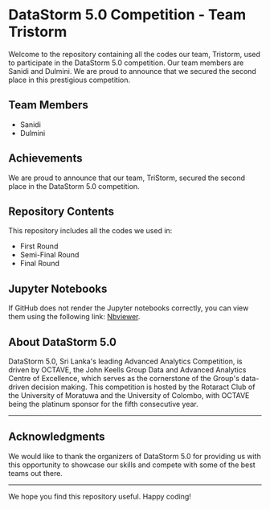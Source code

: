 # DataStorm 5.0 Competition - Team Tristorm

Welcome to the repository containing all the codes our team, Tristorm, used to participate in the DataStorm 5.0 competition. Our team members are Sanidi and Dulmini. We are proud to announce that we secured the second place in this prestigious competition.

## Team Members
- Sanidi
- Dulmini

## Achievements
We are proud to announce that our team, TriStorm, secured the second place in the DataStorm 5.0 competition. 

## Repository Contents

This repository includes all the codes we used in:
- First Round
- Semi-Final Round
- Final Round

## Jupyter Notebooks

If GitHub does not render the Jupyter notebooks correctly, you can view them using the following link: [Nbviewer](https://nbviewer.org/).

## About DataStorm 5.0

DataStorm 5.0, Sri Lanka's leading Advanced Analytics Competition, is driven by OCTAVE, the John Keells Group Data and Advanced Analytics Centre of Excellence, which serves as the cornerstone of the Group's data-driven decision making. This competition is hosted by the Rotaract Club of the University of Moratuwa and the University of Colombo, with OCTAVE being the platinum sponsor for the fifth consecutive year.

---

## Acknowledgments
We would like to thank the organizers of DataStorm 5.0 for providing us with this opportunity to showcase our skills and compete with some of the best teams out there.

---

We hope you find this repository useful. Happy coding!
